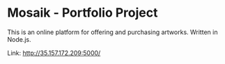 # Mosaik - Portfolio Project
This is an online platform for offering and purchasing artworks.
Written in Node.js.

Link: http://35.157.172.209:5000/
